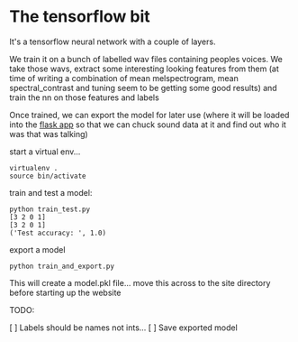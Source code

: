 # The tensorflow bit

It's a tensorflow neural network with a couple of layers.

We train it on a bunch of labelled wav files containing peoples voices. We take
those wavs, extract some interesting looking features from them (at time of writing
a combination of mean melspectrogram, mean spectral_contrast and tuning seem to be
getting some good results) and train the nn on those features and labels

Once trained, we can export the model for later use (where it will be loaded into the
[flask app](../site) so that we can chuck sound data at it and find out who it was that was talking)


start a virtual env...

```
virtualenv .
source bin/activate
```


train and test a model:

```
python train_test.py
[3 2 0 1]
[3 2 0 1]
('Test accuracy: ', 1.0)
```

export a model

```
python train_and_export.py
```

This will create a model.pkl file... move this across to the site directory before starting up the website

TODO:

[ ] Labels should be names not ints...
[ ] Save exported model


